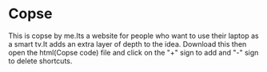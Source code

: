 # Copse
This is copse by me.Its a website  for people who want to use their laptop as a smart tv.It adds an extra layer of depth to the idea.
Download this then open the html(Copse code) file and click on the "+" sign to add and "-" sign to delete shortcuts.
